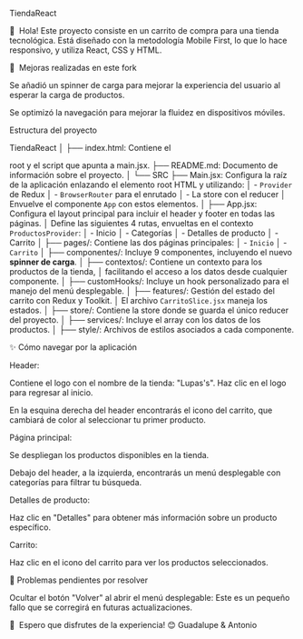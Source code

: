 TiendaReact

👋  Hola!
Este proyecto consiste en un carrito de compra para una tienda tecnológica. Está diseñado con la metodología Mobile First, lo que lo hace responsivo, y utiliza React, CSS y HTML.

🚀  Mejoras realizadas en este fork

Se añadió un spinner de carga para mejorar la experiencia del usuario al esperar la carga de productos.

Se optimizó la navegación para mejorar la fluidez en dispositivos móviles.

Estructura del proyecto

TiendaReact
│
├── index.html: Contiene el <div> root y el script que apunta a main.jsx.
├── README.md: Documento de información sobre el proyecto.
│
└── SRC
    ├── Main.jsx: Configura la raíz de la aplicación enlazando el elemento root HTML y utilizando:
    │             - `Provider` de Redux
    │             - `BrowserRouter` para el enrutado
    │             - La store con el reducer
    │             Envuelve el componente `App` con estos elementos.
    │
    ├── App.jsx: Configura el layout principal para incluir el header y footer en todas las páginas.
    │            Define las siguientes 4 rutas, envueltas en el contexto `ProductosProvider`:
    │            - Inicio
    │            - Categorías
    │            - Detalles de producto
    │            - Carrito
    │
    ├── pages/: Contiene las dos páginas principales:
    │           - `Inicio`
    │           - `Carrito`
    │
    ├── componentes/: Incluye 9 componentes, incluyendo el nuevo **spinner de carga**.
    │
    ├── contextos/: Contiene un contexto para los productos de la tienda,
    │               facilitando el acceso a los datos desde cualquier componente.
    │
    ├── customHooks/: Incluye un hook personalizado para el manejo del menú desplegable.
    │
    ├── features/: Gestión del estado del carrito con Redux y Toolkit.
    │              El archivo `CarritoSlice.jsx` maneja los estados.
    │
    ├── store/: Contiene la store donde se guarda el único reducer del proyecto.
    │
    ├── services/: Incluye el array con los datos de los productos.
    │
    ├── style/: Archivos de estilos asociados a cada componente.
    

✨ Cómo navegar por la aplicación

Header:

Contiene el logo con el nombre de la tienda: "Lupas's". Haz clic en el logo para regresar al inicio.

En la esquina derecha del header encontrarás el icono del carrito, que cambiará de color al seleccionar tu primer producto.

Página principal:

Se despliegan los productos disponibles en la tienda.

Debajo del header, a la izquierda, encontrarás un menú desplegable con categorías para filtrar tu búsqueda.

Detalles de producto:

Haz clic en "Detalles" para obtener más información sobre un producto específico.

Carrito:

Haz clic en el icono del carrito para ver los productos seleccionados.

🔧 Problemas pendientes por resolver

Ocultar el botón "Volver" al abrir el menú desplegable:
Este es un pequeño fallo que se corregirá en futuras actualizaciones.

🚀  Espero que disfrutes de la experiencia! 😊
Guadalupe & Antonio
